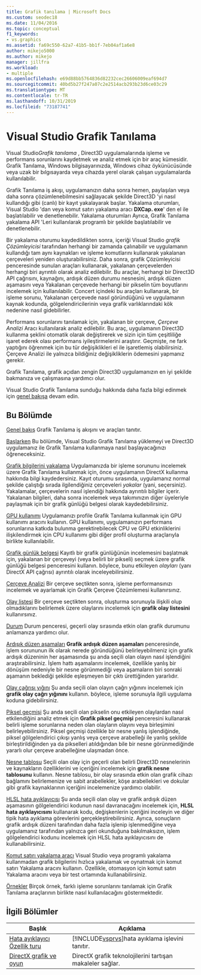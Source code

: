 ```yaml
---
title: Grafik tanılama | Microsoft Docs
ms.custom: seodec18
ms.date: 11/04/2016
ms.topic: conceptual
f1_keywords:
- vs.graphics
ms.assetid: fa69c550-62a7-41b5-bb1f-7eb04af1a6e8
author: mikejo5000
ms.author: mikejo
manager: jillfra
ms.workload:
- multiple
ms.openlocfilehash: e69d88bb5764836d82232cec26606009eaf694d7
ms.sourcegitcommit: 40bd5b27f247a07c2e2514acb293b23d6ce03c29
ms.translationtype: MT
ms.contentlocale: tr-TR
ms.lasthandoff: 10/31/2019
ms.locfileid: "73187741"
---
```

# <a name="visual-studio-graphics-diagnostics"></a>Visual Studio Grafik Tanılama
Visual Studio*Grafik tanılama* , Direct3D uygulamalarında işleme ve performans sorunlarını kaydetmek ve analiz etmek için bir araç kümesidir. Grafik Tanılama, Windows bilgisayarınızda, Windows cihaz öykünücüsünde veya uzak bir bılgısayarda veya cihazda yerel olarak çalışan uygulamalarda kullanılabilir.

 Grafik Tanılama iş akışı, uygulamanızın daha sonra hemen, paylaşılan veya daha sonra çözümlenebilmesini sağlayacak şekilde Direct3D 'yi nasıl kullandığı gibi (canlı) bir kayıt yakalayarak başlar. Yakalama oturumları, Visual Studio 'dan veya komut satırı yakalama aracı **DXCap. exe**' den el ile başlatılabilir ve denetlenebilir. Yakalama oturumları Ayrıca, Grafik Tanılama yakalama API 'Leri kullanılarak programlı bir şekilde başlatılabilir ve denetlenebilir.

 Bir yakalama oturumu kaydedildikten sonra, içeriği Visual Studio *grafik Çözümleyicisi* tarafından herhangi bir zamanda çalınabilir ve uygulamanın kullandığı tam aynı kaynakları ve işleme komutlarını kullanarak yakalanan çerçeveleri yeniden oluşturabilirsiniz. Daha sonra, grafik Çözümleyicisi penceresinde sunulan araçları kullanarak, yakalanan çerçevelerden herhangi biri ayrıntılı olarak analiz edilebilir. Bu araçlar, herhangi bir Direct3D API çağrısını, kaynağını, ardışık düzen durumu nesnesini, ardışık düzen aşamasını veya Yakalanan çerçevede herhangi bir pikselin tüm boyutlarını incelemek için kullanılabilir. Concert içindeki bu araçları kullanarak, bir işleme sorunu, Yakalanan çerçevede nasıl göründüğünü ve uygulamanın kaynak kodunda, gölgelendiricilerinin veya grafik varlıklarındaki kök nedenine nasıl gidebilirler.

 Performans sorunlarını tanılamak için, yakalanan bir çerçeve, *Çerçeve Analizi* Aracı kullanılarak analiz edilebilir. Bu araç, uygulamanın Direct3D kullanma şeklini otomatik olarak değiştirerek ve sizin için tüm çeşitliliğe işaret ederek olası performans iyileştirmelerini araştırır. Geçmişte, ne fark yaptığını öğrenmek için bu tür değişiklikleri el ile işaretlemiş olabilirsiniz. Çerçeve Analizi ile yalnızca bildiğiniz değişikliklerin ödemesini yapmanız gerekir.

 Grafik Tanılama, grafik açıdan zengin Direct3D uygulamanızın en iyi şekilde bakmanıza ve çalışmasına yardımcı olur.

 Visual Studio Grafik Tanılama sunduğu hakkında daha fazla bilgi edinmek için [genel bakışa](overview-of-visual-studio-graphics-diagnostics.md) devam edin.

## <a name="in-this-section"></a>Bu Bölümde
 [Genel bakış](overview-of-visual-studio-graphics-diagnostics.md) Grafik Tanılama iş akışını ve araçları tanıtır.

 [Başlarken](getting-started-with-visual-studio-graphics-diagnostics.md) Bu bölümde, Visual Studio Grafik Tanılama yüklemeyi ve Direct3D uygulamanız ile Grafik Tanılama kullanmaya nasıl başlayacağınızı öğreneceksiniz.

 [Grafik bilgilerini yakalama](capturing-graphics-information.md) Uygulamanızda bir işleme sorununu incelemek üzere Grafik Tanılama kullanmak için, önce uygulamanın DirectX kullanma hakkında bilgi kaydedersiniz. Kayıt oturumu sırasında, uygulamanız normal şekilde çalıştığı sırada ilgilendiğiniz çerçeveleri *yakalar* (yani, seçersiniz). Yakalamalar, çerçevelerin nasıl işlendiği hakkında ayrıntılı bilgiler içerir. Yakalanan bilgileri, daha sonra incelemek veya takımınızın diğer üyeleriyle paylaşmak için bir grafik günlüğü belgesi olarak kaydedebilirsiniz.

 [GPU kullanımı](../../profiling/gpu-usage.md) Uygulamanızı profile Grafik Tanılama kullanmak için GPU kullanımı aracını kullanın. GPU kullanımı, uygulamanızın performans sorunlarına katkıda bulunma gerektirebilecek CPU ve GPU etkinliklerini ilişkilendirmek için CPU kullanımı gibi diğer profil oluşturma araçlarıyla birlikte kullanılabilir.

 [Grafik günlük belgesi](graphics-log-document.md) Kayıtlı bir grafik günlüğünün incelemesini başlatmak için, yakalanan bir çerçeveyi (veya belirli bir pikseli) seçmek üzere grafik günlüğü belgesi penceresini kullanın. böylece, bunu etkileyen *olayları* (yanı DirectX API çağrısı) ayrıntılı olarak inceleyebilirsiniz.

 [Çerçeve Analizi](graphics-frame-analysis.md) Bir çerçeve seçtikten sonra, işleme performansınızı incelemek ve ayarlamak için Grafik Çerçeve Çözümlemesi kullanırsınız.

 [Olay listesi](graphics-event-list.md) Bir çerçeve seçtikten sonra, oluşturma sorunuyla ilişkili olup olmadıklarını belirlemek üzere olaylarını incelemek için **grafik olay listesini** kullanırsınız.

 [Durum](graphics-state.md) Durum penceresi, geçerli olay sırasında etkin olan grafik durumunu anlamanıza yardımcı olur.

 [Ardışık düzen aşamaları](graphics-pipeline-stages.md) **Grafik ardışık düzen aşamaları** penceresinde, işlem sorununun ilk olarak nerede göründüğünü belirleyebilmeniz için grafik ardışık düzeninin her aşamasında şu anda seçili olan olayın nasıl işlendiğini araştırabilirsiniz. İşlem hattı aşamalarını incelemek, özellikle yanlış bir dönüşüm nedeniyle bir nesne görünmediği veya aşamaların biri sonraki aşamanın beklediği şekilde eşleşmeyen bir çıktı ürettiğinden yararlıdır.

 [Olay çağrısı yığını](graphics-event-call-stack.md) Şu anda seçili olan olayın çağrı yığınını incelemek için **grafik olay çağrı yığınını** kullanın. böylece, işleme sorunuyla ilgili uygulama koduna gidebilirsiniz.

 [Piksel geçmişi](graphics-pixel-history.md) Şu anda seçili olan pikselin onu etkileyen olaylardan nasıl etkilendiğini analiz etmek için **Grafik piksel geçmişi** penceresini kullanarak belirli işleme sorunlarına neden olan olayların olayını veya birleşimini belirleyebilirsiniz. Piksel geçmişi özellikle bir nesne yanlış işlendiğinde, piksel gölgelendirici çıkışı yanlış veya çerçeve arabelleği ile yanlış şekilde birleştirildiğinden ya da pikselleri atıldığından bile bir nesne görünmediğinde yararlı olur çerçeve arabelleğine ulaşmadan önce.

 [Nesne tablosu](graphics-object-table.md) Seçili olan olay için geçerli olan belirli Direct3D nesnelerinin ve kaynakların özelliklerini ve içeriğini incelemek için **grafik nesne tablosunu** kullanın. Nesne tablosu, bir olay sırasında etkin olan grafik cihazı bağlamını belirlemenize ve sabit arabellekler, köşe arabellekleri ve dokular gibi grafik kaynaklarının içeriğini incelemenize yardımcı olabilir.

 [HLSL hata ayıklayıcısı](hlsl-shader-debugger.md) Şu anda seçili olan olay ve grafik ardışık düzen aşamasının gölgelendirici kodunun nasıl davranacağını incelemek için, **HLSL hata ayıklayıcısını** kullanarak kodu, değişkenlerin içeriğini inceleyin ve diğer tipik hata ayıklama görevlerini gerçekleştirebilirsiniz. Ayrıca, sonuçların grafik ardışık düzeni tarafından daha fazla işlenip işlenmediğine veya uygulamanız tarafından yalnızca geri okunduğuna bakılmaksızın, işlem gölgelendirici kodunu incelemek için HLSL hata ayıklayıcısını de kullanabilirsiniz.

 [Komut satırı yakalama aracı](command-line-capture-tool.md) Visual Studio veya programlı yakalama kullanmadan grafik bilgilerini hızlıca yakalamak ve oynatmak için komut satırı Yakalama aracını kullanın. Özellikle, otomasyon için komut satırı Yakalama aracını veya bir test ortamında kullanabilirsiniz.

 [Örnekler](graphics-diagnostics-examples.md) Birçok örnek, farklı işleme sorunlarını tanılamak için Grafik Tanılama araçlarının birlikte nasıl kullanılacağını göstermektedir.

## <a name="related-sections"></a>İlgili Bölümler

| Başlık | Açıklama |
| - | - |
| [Hata ayıklayıcı Özellik turu](../debugger-feature-tour.md) | [!INCLUDE[vsprvs](../../code-quality/includes/vsprvs_md.md)]hata ayıklama işlevini tanıtır. |
| [DirectX grafik ve oyun](/windows/win32/directx) | DirectX grafik teknolojilerini tartışan makaleler sağlar. |
